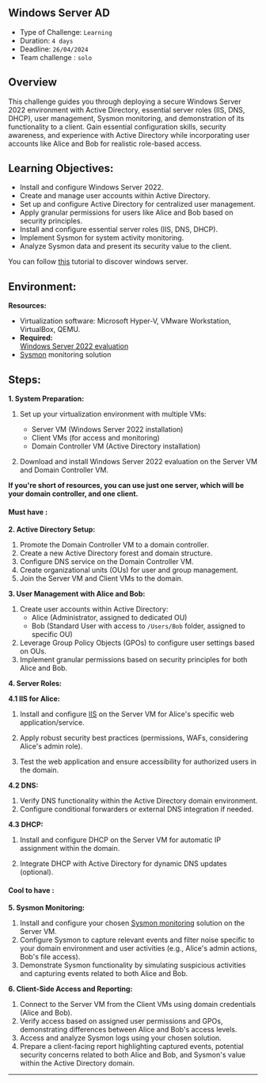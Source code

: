 ## Windows Server AD 

- Type of Challenge: `Learning` 
- Duration: `4 days`
- Deadline: `26/04/2024`
- Team challenge : `solo`

## Overview

This challenge guides you through deploying a secure Windows Server 2022 environment with Active Directory, essential server roles (IIS, DNS, DHCP), user management, Sysmon monitoring, and demonstration of its functionality to a client. Gain essential configuration skills, security awareness, and experience with Active Directory while incorporating user accounts like Alice and Bob for realistic role-based access.

## Learning Objectives:

* Install and configure Windows Server 2022.
* Create and manage user accounts within Active Directory.
* Set up and configure Active Directory for centralized user management.
* Apply granular permissions for users like Alice and Bob based on security principles.
* Install and configure essential server roles (IIS, DNS, DHCP).
* Implement Sysmon for system activity monitoring.
* Analyze Sysmon data and present its security value to the client.

You can follow [this](https://openclassrooms.com/en/courses/7710301-manage-windows-server) tutorial to discover windows server.

## Environment:

**Resources:**

* Virtualization software: Microsoft Hyper-V, VMware Workstation, VirtualBox, QEMU.
* **Required:** <br>
[Windows Server 2022 evaluation](https://www.microsoft.com/evalcenter/evaluate-windows-server-2022)
* [Sysmon](https://learn.microsoft.com/en-us/sysinternals/downloads/sysmon) monitoring solution

## Steps:

**1. System Preparation:**

1. Set up your virtualization environment with multiple VMs:
    - Server VM (Windows Server 2022 installation)
    - Client VMs (for access and monitoring)
    - Domain Controller VM (Active Directory installation)

2. Download and install Windows Server 2022 evaluation on the Server VM and Domain Controller VM.

**If you're short of resources, you can use just one server, which will be your domain controller, and one client.**

#### **Must have** : 


**2. Active Directory Setup:**

1. Promote the Domain Controller VM to a domain controller.
2. Create a new Active Directory forest and domain structure.
3. Configure DNS service on the Domain Controller VM.
4. Create organizational units (OUs) for user and group management.
5. Join the Server VM and Client VMs to the domain.

**3. User Management with Alice and Bob:**

1. Create user accounts within Active Directory:
    - Alice (Administrator, assigned to dedicated OU)
    - Bob (Standard User with access to `/Users/Bob` folder, assigned to specific OU)
2. Leverage Group Policy Objects (GPOs) to configure user settings based on OUs.
3. Implement granular permissions based on security principles for both Alice and Bob.

**4. Server Roles:**

**4.1 IIS for Alice:**

1. Install and configure [IIS](https://www.iis.net/overview) on the Server VM for Alice's specific web application/service.

2. Apply robust security best practices (permissions, WAFs, considering Alice's admin role).
3. Test the web application and ensure accessibility for authorized users in the domain.

**4.2 DNS:**

1. Verify DNS functionality within the Active Directory domain environment.
2. Configure conditional forwarders or external DNS integration if needed.

**4.3 DHCP:**

1. Install and configure DHCP on the Server VM for automatic IP assignment within the domain.

2. Integrate DHCP with Active Directory for dynamic DNS updates (optional).

#### **Cool to have** :

**5. Sysmon Monitoring:**

1. Install and configure your chosen [Sysmon monitoring](https://syedhasan010.medium.com/sysmon-how-to-setup-configure-and-analyze-the-system-monitors-events-930e9add78d) solution on the Server VM.
2. Configure Sysmon to capture relevant events and filter noise specific to your domain environment and user activities (e.g., Alice's admin actions, Bob's file access).
3. Demonstrate Sysmon functionality by simulating suspicious activities and capturing events related to both Alice and Bob.

**6. Client-Side Access and Reporting:**

1. Connect to the Server VM from the Client VMs using domain credentials (Alice and Bob).
2. Verify access based on assigned user permissions and GPOs, demonstrating differences between Alice and Bob's access levels.
3. Access and analyze Sysmon logs using your chosen solution.
4. Prepare a client-facing report highlighting captured events, potential security concerns related to both Alice and Bob, and Sysmon's value within the Active Directory domain.


----------------------------------------------------------------------------------------------------------------------------------------------------------------------------------------------------------------



